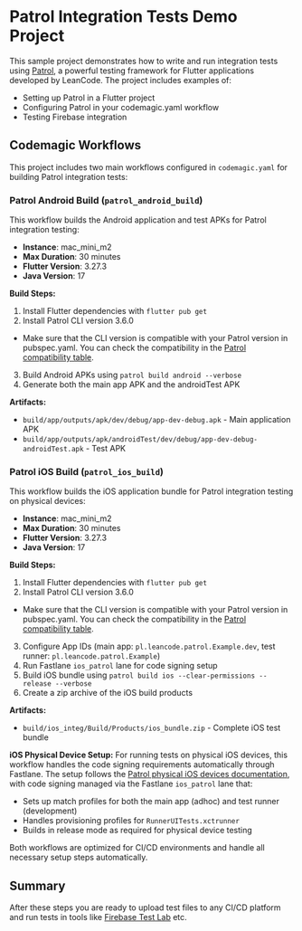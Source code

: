 # Patrol Integration Tests Demo Project

This sample project demonstrates how to write and run integration tests using [Patrol](https://patrol.leancode.co/), a powerful testing framework for Flutter applications developed by LeanCode. The project includes examples of:

- Setting up Patrol in a Flutter project
- Configuring Patrol in your codemagic.yaml workflow
- Testing Firebase integration

## Codemagic Workflows

This project includes two main workflows configured in `codemagic.yaml` for building Patrol integration tests:

### Patrol Android Build (`patrol_android_build`)

This workflow builds the Android application and test APKs for Patrol integration testing:

- **Instance**: mac_mini_m2
- **Max Duration**: 30 minutes
- **Flutter Version**: 3.27.3
- **Java Version**: 17

**Build Steps:**

1. Install Flutter dependencies with `flutter pub get`
2. Install Patrol CLI version 3.6.0

- Make sure that the CLI version is compatible with your Patrol version in pubspec.yaml. You can check the compatibility in the [Patrol compatibility table](https://patrol.leancode.co/documentation/compatibility-table).

3. Build Android APKs using `patrol build android --verbose`
4. Generate both the main app APK and the androidTest APK

**Artifacts:**

- `build/app/outputs/apk/dev/debug/app-dev-debug.apk` - Main application APK
- `build/app/outputs/apk/androidTest/dev/debug/app-dev-debug-androidTest.apk` - Test APK

### Patrol iOS Build (`patrol_ios_build`)

This workflow builds the iOS application bundle for Patrol integration testing on physical devices:

- **Instance**: mac_mini_m2
- **Max Duration**: 30 minutes
- **Flutter Version**: 3.27.3
- **Java Version**: 17

**Build Steps:**

1. Install Flutter dependencies with `flutter pub get`
2. Install Patrol CLI version 3.6.0

- Make sure that the CLI version is compatible with your Patrol version in pubspec.yaml. You can check the compatibility in the [Patrol compatibility table](https://patrol.leancode.co/documentation/compatibility-table).

3. Configure App IDs (main app: `pl.leancode.patrol.Example.dev`, test runner: `pl.leancode.patrol.Example`)
4. Run Fastlane `ios_patrol` lane for code signing setup
5. Build iOS bundle using `patrol build ios --clear-permissions --release --verbose`
6. Create a zip archive of the iOS build products

**Artifacts:**

- `build/ios_integ/Build/Products/ios_bundle.zip` - Complete iOS test bundle

**iOS Physical Device Setup:**
For running tests on physical iOS devices, this workflow handles the code signing requirements automatically through Fastlane. The setup follows the [Patrol physical iOS devices documentation](https://patrol.leancode.co/documentation/physical-ios-devices-setup), with code signing managed via the Fastlane `ios_patrol` lane that:

- Sets up match profiles for both the main app (adhoc) and test runner (development)
- Handles provisioning profiles for `RunnerUITests.xctrunner`
- Builds in release mode as required for physical device testing

Both workflows are optimized for CI/CD environments and handle all necessary setup steps automatically.

## Summary

After these steps you are ready to upload test files to any CI/CD platform and run tests in tools like [Firebase Test Lab](https://patrol.leancode.co/documentation/ci/firebase-test-lab) etc.
